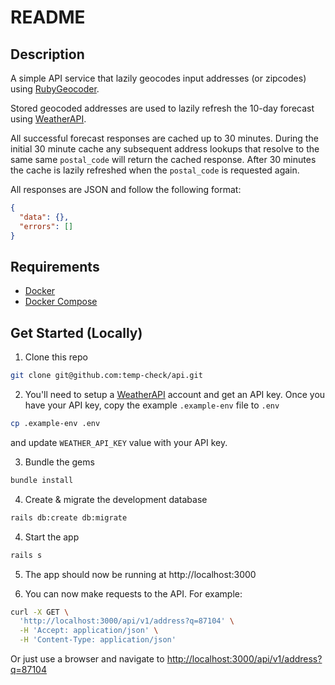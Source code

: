 # README

## Description

A simple API service that lazily geocodes input addresses (or zipcodes) using [RubyGeocoder](http://www.rubygeocoder.com).

Stored geocoded addresses are used to lazily refresh the 10-day forecast using [WeatherAPI](https://www.weatherapi.com).

All successful forecast responses are cached up to 30 minutes. During the initial 30 minute cache any subsequent address lookups that resolve to the same same `postal_code` will return the cached response. After 30 minutes the cache is lazily refreshed when the `postal_code` is requested again.

All responses are JSON and follow the following format:

```json
{
  "data": {},
  "errors": []
}
```

## Requirements

- [Docker](https://docs.docker.com/get-docker/)
- [Docker Compose](https://docs.docker.com/compose/install/)

## Get Started (Locally)

1. Clone this repo

```bash
git clone git@github.com:temp-check/api.git
```

2. You'll need to setup a [WeatherAPI](https://www.weatherapi.com/my/) account and get an API key. Once you have your API key, copy the example `.example-env` file to `.env`

```bash
cp .example-env .env
```

and update `WEATHER_API_KEY` value with your API key.

3. Bundle the gems

```bash
bundle install
```

4. Create & migrate the development database

```bash
rails db:create db:migrate
```

4. Start the app
  
```bash
rails s
```

5. The app should now be running at http://localhost:3000

6. You can now make requests to the API. For example:

```bash
curl -X GET \
  'http://localhost:3000/api/v1/address?q=87104' \
  -H 'Accept: application/json' \
  -H 'Content-Type: application/json'
```

Or just use a browser and navigate to [http://localhost:3000/api/v1/address?q=87104](http://localhost:3000/api/v1/address?q=87104)
